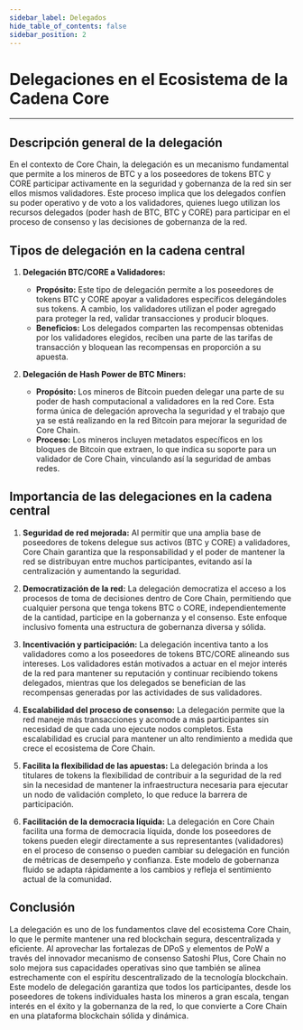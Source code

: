 ```yaml
---
sidebar_label: Delegados
hide_table_of_contents: false
sidebar_position: 2
---
```


# Delegaciones en el Ecosistema de la Cadena Core

---

## Descripción general de la delegación

En el contexto de Core Chain, la delegación es un mecanismo fundamental que permite a los mineros de BTC y a los poseedores de tokens BTC y CORE participar activamente en la seguridad y gobernanza de la red sin ser ellos mismos validadores. Este proceso implica que los delegados confíen su poder operativo y de voto a los validadores, quienes luego utilizan los recursos delegados (poder hash de BTC, BTC y CORE) para participar en el proceso de consenso y las decisiones de gobernanza de la red.

## Tipos de delegación en la cadena central

1. **Delegación BTC/CORE a Validadores:**

   - **Propósito:** Este tipo de delegación permite a los poseedores de tokens BTC y CORE apoyar a validadores específicos delegándoles sus tokens. A cambio, los validadores utilizan el poder agregado para proteger la red, validar transacciones y producir bloques.
   - **Beneficios:** Los delegados comparten las recompensas obtenidas por los validadores elegidos, reciben una parte de las tarifas de transacción y bloquean las recompensas en proporción a su apuesta.

2. **Delegación de Hash Power de BTC Miners:**

   - **Propósito:** Los mineros de Bitcoin pueden delegar una parte de su poder de hash computacional a validadores en la red Core. Esta forma única de delegación aprovecha la seguridad y el trabajo que ya se está realizando en la red Bitcoin para mejorar la seguridad de Core Chain.
   - **Proceso:** Los mineros incluyen metadatos específicos en los bloques de Bitcoin que extraen, lo que indica su soporte para un validador de Core Chain, vinculando así la seguridad de ambas redes.

## Importancia de las delegaciones en la cadena central

1. **Seguridad de red mejorada:** Al permitir que una amplia base de poseedores de tokens delegue sus activos (BTC y CORE) a validadores, Core Chain garantiza que la responsabilidad y el poder de mantener la red se distribuyan entre muchos participantes, evitando así la centralización y aumentando la seguridad.

2. **Democratización de la red:** La delegación democratiza el acceso a los procesos de toma de decisiones dentro de Core Chain, permitiendo que cualquier persona que tenga tokens BTC o CORE, independientemente de la cantidad, participe en la gobernanza y el consenso. Este enfoque inclusivo fomenta una estructura de gobernanza diversa y sólida.

3. **Incentivación y participación:** La delegación incentiva tanto a los validadores como a los poseedores de tokens BTC/CORE alineando sus intereses. Los validadores están motivados a actuar en el mejor interés de la red para mantener su reputación y continuar recibiendo tokens delegados, mientras que los delegados se benefician de las recompensas generadas por las actividades de sus validadores.

4. **Escalabilidad del proceso de consenso:** La delegación permite que la red maneje más transacciones y acomode a más participantes sin necesidad de que cada uno ejecute nodos completos. Esta escalabilidad es crucial para mantener un alto rendimiento a medida que crece el ecosistema de Core Chain.

5. **Facilita la flexibilidad de las apuestas:** La delegación brinda a los titulares de tokens la flexibilidad de contribuir a la seguridad de la red sin la necesidad de mantener la infraestructura necesaria para ejecutar un nodo de validación completo, lo que reduce la barrera de participación.

6. **Facilitación de la democracia líquida:** La delegación en Core Chain facilita una forma de democracia líquida, donde los poseedores de tokens pueden elegir directamente a sus representantes (validadores) en el proceso de consenso o pueden cambiar su delegación en función de métricas de desempeño y confianza. Este modelo de gobernanza fluido se adapta rápidamente a los cambios y refleja el sentimiento actual de la comunidad.

## Conclusión

La delegación es uno de los fundamentos clave del ecosistema Core Chain, lo que le permite mantener una red blockchain segura, descentralizada y eficiente. Al aprovechar las fortalezas de DPoS y elementos de PoW a través del innovador mecanismo de consenso Satoshi Plus, Core Chain no solo mejora sus capacidades operativas sino que también se alinea estrechamente con el espíritu descentralizado de la tecnología blockchain. Este modelo de delegación garantiza que todos los participantes, desde los poseedores de tokens individuales hasta los mineros a gran escala, tengan interés en el éxito y la gobernanza de la red, lo que convierte a Core Chain en una plataforma blockchain sólida y dinámica.
